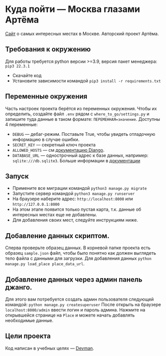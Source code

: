 # Куда пойти — Москва глазами Артёма

[Сайт](https://unng89.pythonanywhere.com/) о самых интересных местах в Москве. Авторский проект Артёма.


## Требования к окружению
Для работы требуется python версии >=3.9, версия пакет менеджера: `pip3 22.3.1`
- Скачайте код
- Установите зависимости командой `pip3 install -r requirements.txt`


## Переменные окружения
Часть настроек проекта берётся из переменных окружения. Чтобы их определить, создайте файл `.env` рядом с `where_to_go/settings.py` и запишите туда данные в таком формате: `ПЕРЕМЕННАЯ=значение`.
Доступны 4 переменные:
- `DEBUG` — дебаг-режим. Поставьте True, чтобы увидеть отладочную информацию в случае ошибки.
- `SECRET_KEY` — секретный ключ проекта
- `ALLOWED_HOSTS` — см [документацию Django](https://docs.djangoproject.com/en/3.1/ref/settings/#allowed-hosts).
- `DATABASE_URL` — однострочный адрес к базе данных, например: `sqlite:///db.sqlite3`. Больше информации в [документации](https://github.com/jacobian/dj-database-url)


## Запуск
- Примените все миграции командой `python3 manage.py migrate`
- Запустите сервер командой `python3 manage.py runserver`
- На браузере наберите адрес: `http://localhost:8000` или `http://127.0.0.1:8000`
- На этом этапе появится только пустая карта, т.к. данные об интересных местах еще не добавлены.
- Для добавления своих мест, следуйте инструкциям ниже.


## Добавление данных скриптом.
Сперва проверьте образец данных. В корневой папке проекта есть образец `sample.json` файл, чтобы было понятно как должен выглядеть тело файла с данными для загрузки.
Для добавления данных `python manage.py load_place place_data_url`.


## Добавление данных через админ панель джанго.
Для этого вам потребуется создать админ пользователя следующей командой:
`python manage.py createsuperuser`
После открыть на браузере `localhost:8000/admin` ввести логин и пароль админа.
Нажмите на открывшейся странице на `Place` и можете начать добавлять необходимые данные.


## Цели проекта

Код написан в учебных целях — [Devman](https://dvmn.org).